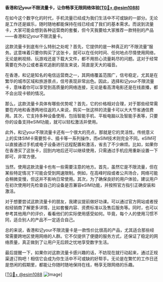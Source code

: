 **香港和记your不限流量卡，让你畅享无限网络体验[[TG💪+ @esim1088](https://t.me/s/esim1088)]**

在如今这个数字化的时代，手机流量已经成为我们生活中不可或缺的一部分。无论是工作还是娱乐，随时随地都能保持在线已经成了我们的基本需求。而说到流量卡，大家可能会想到各种运营商的套餐，但今天我要给大家推荐一款特别的产品——香港和记your不限流量卡。

这款流量卡到底有什么特别之处呢？首先，它提供的是一种真正的“不限流量”服务。这意味着只要你购买了这张卡，就可以在任何时间、任何地点尽情使用网络，无论是刷视频、玩游戏还是下载大文件，都不用担心流量耗尽的问题。这对于经常需要在外办公或者喜欢追剧的朋友来说，简直是天大的福音。

在香港，和记是知名的电信运营商之一，其网络覆盖范围广，信号稳定，尤其是在繁华的城市区域和旅游景点，信号表现非常出色。因此，选择和记your不限流量卡，意味着你可以享受到高质量的网络连接，无论是看高清电影还是在线直播，都不会出现卡顿的情况。

那么，这款流量卡具体有哪些优势呢？首先，它的价格相对合理，对于那些经常需要在内地和香港两地往返的人来说，购买一张这样的流量卡可以大大节省通信费用。其次，它支持多种设备使用，包括智能手机、平板电脑以及智能手表等，只要你的设备支持eSIM功能，就可以轻松激活并使用。

此外，和记your不限流量卡还有一个很大的亮点，那就是它的灵活性。传统意义上的实体SIM卡需要剪卡、插卡等一系列操作，而eSIM技术则完全不同。eSIM可以直接通过手机或电子设备进行远程配置和激活，省去了不少麻烦。比如，如果你在香港买了这张卡，回到内地后还可以继续使用，只需通过手机应用重新设置一下即可，非常方便。

当然，使用这款流量卡也有一些需要注意的地方。首先，虽然它是不限流量，但在某些特定情况下可能会受到网速限制。例如，在高峰时段或者公共场合，网络可能会稍微变慢，但这并不影响日常使用。其次，为了确保良好的用户体验，建议用户在初次使用时先检查自己的设备是否兼容eSIM功能，并按照官方指引正确安装和激活。

对于想要尝试这款流量卡的朋友，我建议提前做好功课。可以通过官方网站或者授权经销商了解更多详情，比如套餐内容、资费标准以及售后服务等。同时，也可以参考其他用户的评价，看看他们的实际使用感受如何。毕竟，每个人的使用习惯不同，适合别人的产品不一定适合自己。

总的来说，香港和记your不限流量卡是一款性价比很高的产品，尤其适合那些经常需要跨地区使用网络的人群。它不仅提供了便捷的服务方式，还保证了稳定的网络质量，真正做到了让用户无后顾之忧地享受数字生活。

最后提醒一下，如果你对这款流量卡感兴趣的话，不妨现在就行动起来，通过正规渠道订购吧！相信它会成为你生活中不可或缺的好帮手。无论是在繁忙的工作日还是悠闲的假期里，都能让你随时随地保持在线，畅享无限网络的乐趣。

[[TG💪+ @esim1088](https://t.me/s/esim1088) ![Image](https://i.postimg.cc/4NQfJmqS/Snipaste-2025-05-13-00-14-12.png)]